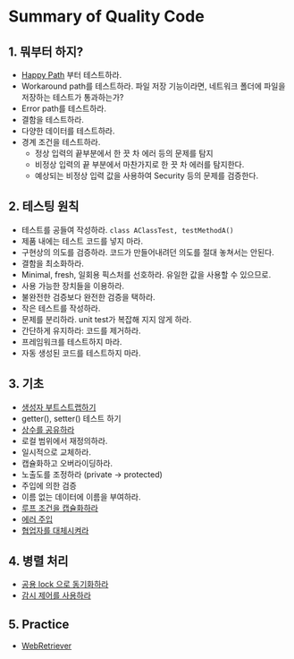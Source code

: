 # Summary of Quality Code

## 1. 뭐부터 하지?
*   [Happy Path](https://www.h2kinfosys.com/blog/happy-path-testing/) 부터 테스트하라.
*   Workaround path를 테스트하라.
    파일 저장 기능이라면, 네트워크 폴더에 파일을 저장하는 테스트가 통과하는가?
*   Error path를 테스트하라.
*   결함을 테스트하라.
*   다양한 데이터를 테스트하라.
*   경계 조건을 테스트하라.
     - 정상 입력의 끝부분에서 한 끗 차 에러 등의 문제를 탐지
     - 비정상 입력의 끝 부분에서 마찬가지로 한 끗 차 에러를 탐지한다.
     - 예상되는 비정상 입력 값을 사용하여 Security 등의 문제를 검증한다.      

## 2. 테스팅 원칙
* 테스트를 공들여 작성하라.
  `class AClassTest, testMethodA()`
* 제품 내에는 테스트 코드를 넣지 마라.
* 구현상의 의도를 검증하라. 코드가 만들어내려던 의도를 절대 놓쳐서는 안된다.
* 결함을 최소화하라.
* Minimal, fresh, 일회용 픽스처를 선호하라. 유일한 값을 사용할 수 있으므로.
* 사용 가능한 장치들을 이용하라.
* 불완전한 검증보다 완전한 검증을 택하라.
* 작은 테스트를 작성하라.
* 문제를 분리하라. unit test가 복잡해 지지 않게 하라.
* 간단하게 유지하라: 코드를 제거하라.
* 프레임워크를 테스트하지 마라.
* 자동 생성된 코드를 테스트하지 마라.
## 3. 기초
* [생성자 부트스트랩하기](https://github.com/tipop/TDD/blob/master/CreatorBoostrap.java)
* getter(), setter() 테스트 하기
* [상수를 공유하라](https://github.com/tipop/TDD/blob/master/Share%20constant.java)
* 로컬 범위에서 재정의하라.
* 일시적으로 교체하라.
* 캡슐화하고 오버라이딩하라.
* 노출도를 조정하라 (private -> protected)
* 주입에 의한 검증
* 이름 없는 데이터에 이름을 부여하라.
* [루프 조건을 캡슐화하라](https://github.com/tipop/TDD/blob/master/InfiniteLoop.java)
* [에러 주입](https://github.com/tipop/TDD/blob/master/Error%20Injection.java)
* [협업자를 대체시켜라](https://github.com/tipop/TDD/blob/master/Collaborator%20Double.java)
## 4. 병렬 처리
* [공용 lock 으로 동기화하라](https://github.com/tipop/TDD/blob/master/lock%20synchronization.java)
* [감시 제어를 사용하라](https://github.com/tipop/TDD/blob/master/RaceCondition.java)

## 5. Practice
* [WebRetriever](https://github.com/srvance/QualityCode14)
